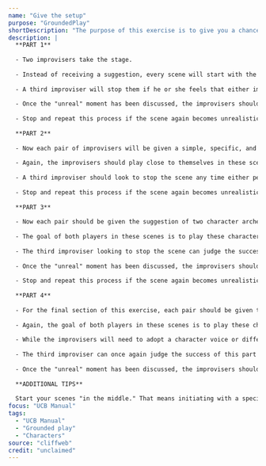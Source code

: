```yaml
---
name: "Give the setup"
purpose: "GroundedPlay"
shortDescription: "The purpose of this exercise is to give you a chance to focus on playing the reality of the scene in a believable way. If you are able to successfully portray characters and situations that feel real and grounded, the absurd element of the scene will stand out better in contrast. It is easier to recognize the unusual in a scene if we begin our scenes with a familiar situation or recognizable reality. This exercise also reinforces that our ideas for scenes do not have to be crazy, wacky, forced or complicated at the start. In fact, starting with the familiar increases our odds of finding a first unusual thing."
description: |
  **PART 1**
  
  - Two improvisers take the stage.
  
  - Instead of receiving a suggestion, every scene will start with the two improvisers having a conversation as their actual selves. The improvisers in this scene should focus on playing the scene in a grounded, realistic, and truthful way. The scene should have a casual or conversational tone.
  
  - A third improviser will stop them if he or she feels that either improviser is "performing" or not acting realistically in any way. This third improviser should be asking him or herself, "Is this really what either of these people would say?" in order to find those moments that are not realistic or genuine.
  
  - Once the "unreal" moment has been discussed, the improvisers should back up and play the moment again in a way that is more realistic.
  
  - Stop and repeat this process if the scene again becomes unrealistic.
  
  **PART 2**
  
  - Now each pair of improvisers will be given a simple, specific, and relatable scenario or "setup" to start with (e.g., two parents watching their kids in a little league game, a second date at a familiar chain restaurant, etc.).
  
  - Again, the improvisers should play close to themselves in these scenes. Their focus should once again be on playing themselves in a grounded, realistic, and truthful way.
  
  - A third improviser should look to stop the scene any time either performer in the scene is not acting realistically. Once the "unreal" moment has been discussed, the improvisers should back up and play the moment again in a way that is more realistic.
  
  - Stop and repeat this process if the scene again becomes unrealistic.
  
  **PART 3**
  
  - Now each pair should be given the suggestion of two character archetypes that will be different from their actual selves, but within the realm of possibility in real life (e.g., two astronauts, the Pope and a Cardinal, the President and the First Lady, etc.).
  
  - The goal of both players in these scenes is to play these character archetypes in the same grounded, realistic, and truthful manner that they played themselves in
  
  - The third improviser looking to stop the scene can judge the success of this part ofthe exercise by considering how closely thesk scenes resemble the tone and execution of those scenes in Part 1. Again, the third improviser should stop the scene any time either performer in the scene is not acting realistically.
  
  - Once the "unreal" moment has been discussed, the improvisers should back up and play the moment again in a way that is more realistic.
  
  - Stop and repeat this process if the scene again becomes unrealistic.
  
  **PART 4**
  
  - For the final section of this exercise, each pair should be given the suggestion of two character archetypes that are so fundamentally different from their actual selves that they could not ''be" them in real life. These character archetypes should require the improvisers to alter their voices and physicality (e.g., two elderly people, two Russian immigrants, two characters of opposite gender of the improvisers in the scene, etc.).
  
  - Again, the goal of both players in these scenes is to play these characters in the same grounded, realistic, and truthful manner that they played themselves in Part 1.
  
  - While the improvisers will need to adopt a character voice or different way of moving in these scenes, they should make these traits as realistic as they can.
  
  - The third improviser can once again judge the success of this part of the exercise by looking for how closely these scenes resemble the tone and execution of those scenes in Part 1. This third improviser should now be asking, "Is this really what either of these types of people would say or do in real life?" in order to find those moments that are not realistic or genuine.
  
  - Once the "unreal" moment has been discussed, the improvisers should back up and play the moment again in a way that is more realistic. Stop and repeat this process if the scene again becomes unrealistic.
  
  **ADDITIONAL TIPS**
  
  Start your scenes "in the middle." That means initiating with a specific statement and assuming or labeling a relationship from the start. Starting your scenes "in the middle" is a good idea in general. Remember the lessons from the "TALK ABOUT SOMETHING ELSE" exercise. In real life, you usually don't just talk about whatever it is that you are doing as you are doing it. You usually talk about lots of other things: work, your family, your friends, interests, etc. Use the scenes in this exercise as an opportunity to practice doing this. The third improviser watching these scenes should stop the scene if the improvisers get trapped into talking about what they are doing.
focus: "UCB Manual"
tags:
  - "UCB Manual"
  - "Grounded play"
  - "Characters"
source: "cliffweb"
credit: "unclaimed"
---
```

